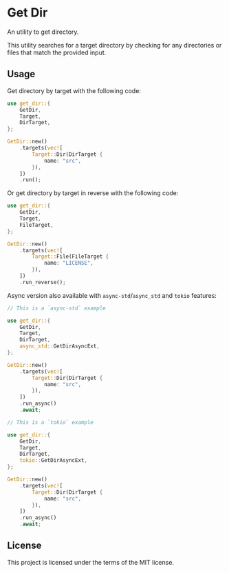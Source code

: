# Get Dir

An utility to get directory.

This utility searches for a target directory by checking for any directories or files that match the provided input.

## Usage

Get directory by target with the following code:

```rust
use get_dir::{
    GetDir,
    Target,
    DirTarget,
};

GetDir::new()
    .targets(vec![
        Target::Dir(DirTarget {
            name: "src",  
        }),
    ])
    .run();
```

Or get directory by target in reverse with the following code:

```rust
use get_dir::{
    GetDir,
    Target,
    FileTarget,
};

GetDir::new()
    .targets(vec![
        Target::File(FileTarget {
            name: "LICENSE",  
        }),
    ])
    .run_reverse();
```

Async version also available with `async-std`/`async_std` and `tokio` features:

```rust
// This is a `async-std` example

use get_dir::{
    GetDir,
    Target,
    DirTarget,
    async_std::GetDirAsyncExt,
};

GetDir::new()
    .targets(vec![
        Target::Dir(DirTarget {
            name: "src",  
        }),
    ])
    .run_async()
    .await;
```

```rust
// This is a `tokio` example

use get_dir::{
    GetDir,
    Target,
    DirTarget,
    tokio::GetDirAsyncExt,
};

GetDir::new()
    .targets(vec![
        Target::Dir(DirTarget {
            name: "src",
        }),
    ])
    .run_async()
    .await;
```

## License

This project is licensed under the terms of the MIT license.
